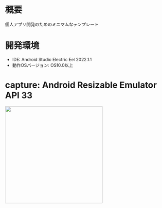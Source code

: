 # 概要
個人アプリ開発のためのミニマムなテンプレート<br>

# 開発環境
- IDE: Android Studio Electric Eel 2022.1.1
- 動作OSバージョン: OS10.0以上

# capture: Android Resizable Emulator API 33

<img src="https://user-images.githubusercontent.com/16476224/221370600-f565fb36-1425-4e0d-8834-4ed114329736.png" width=320 />
